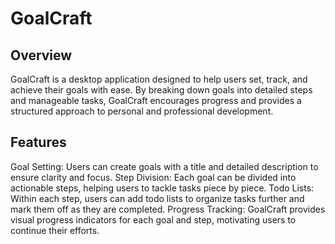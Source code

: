 # GoalCraft

## Overview
GoalCraft is a desktop application designed to help users set, track, and achieve their goals with ease. By breaking down goals into detailed steps and manageable tasks, GoalCraft encourages progress and provides a structured approach to personal and professional development.

## Features
Goal Setting: Users can create goals with a title and detailed description to ensure clarity and focus.
Step Division: Each goal can be divided into actionable steps, helping users to tackle tasks piece by piece.
Todo Lists: Within each step, users can add todo lists to organize tasks further and mark them off as they are completed.
Progress Tracking: GoalCraft provides visual progress indicators for each goal and step, motivating users to continue their efforts.